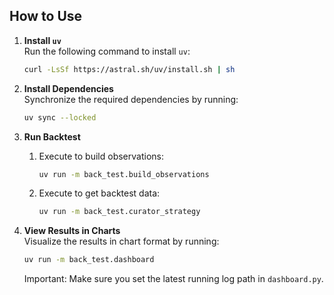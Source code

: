 ## How to Use

1. **Install `uv`**  
   Run the following command to install `uv`:

   ```bash
   curl -LsSf https://astral.sh/uv/install.sh | sh
   ```

2. **Install Dependencies**  
   Synchronize the required dependencies by running:

   ```bash
   uv sync --locked
   ```

3. **Run Backtest**  
   1. Execute to build observations:
      ```bash
      uv run -m back_test.build_observations
      ```
   2. Execute to get backtest data:
      ```bash
      uv run -m back_test.curator_strategy
      ```

4. **View Results in Charts**  
   Visualize the results in chart format by running:
   ```bash
   uv run -m back_test.dashboard
   ```
   Important: Make sure you set the latest running log path in `dashboard.py`.

